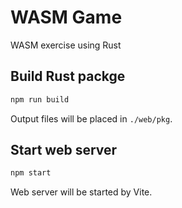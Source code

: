 # WASM Game

WASM exercise using Rust

## Build Rust packge

```sh
npm run build
```

Output files will be placed in `./web/pkg`.

## Start web server

```sh
npm start
```

Web server will be started by Vite.
